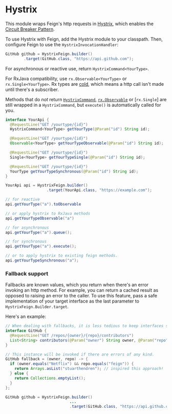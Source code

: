 Hystrix
===================

This module wraps Feign's http requests in [Hystrix](https://github.com/Netflix/Hystrix/), which enables the [Circuit Breaker Pattern](https://en.wikipedia.org/wiki/Circuit_breaker_design_pattern).

To use Hystrix with Feign, add the Hystrix module to your classpath. Then, configure Feign to use the `HystrixInvocationHandler`:

```java
GitHub github = HystrixFeign.builder()
        .target(GitHub.class, "https://api.github.com");
```

For asynchronous or reactive use, return `HystrixCommand<YourType>`.

For RxJava compatibility, use `rx.Observable<YourType>` or `rx.Single<YourType>`. Rx types are <a href="http://reactivex.io/documentation/observable.html">cold</a>, which means a http call isn't made until there's a subscriber.

Methods that do *not* return [`HystrixCommand`](https://netflix.github.io/Hystrix/javadoc/com/netflix/hystrix/HystrixCommand.html), [`rx.Observable`](http://reactivex.io/RxJava/javadoc/rx/Observable.html) or [`rx.Single`] are still wrapped in a `HystrixCommand`, but `execute()` is automatically called for you.

```java
interface YourApi {
  @RequestLine("GET /yourtype/{id}")
  HystrixCommand<YourType> getYourType(@Param("id") String id);

  @RequestLine("GET /yourtype/{id}")
  Observable<YourType> getYourTypeObservable(@Param("id") String id);

  @RequestLine("GET /yourtype/{id}")
  Single<YourType> getYourTypeSingle(@Param("id") String id);

  @RequestLine("GET /yourtype/{id}")
  YourType getYourTypeSynchronous(@Param("id") String id);
}

YourApi api = HystrixFeign.builder()
                  .target(YourApi.class, "https://example.com");

// for reactive
api.getYourType("a").toObservable

// or apply hystrix to RxJava methods
api.getYourTypeObservable("a")

// for asynchronous
api.getYourType("a").queue();

// for synchronous
api.getYourType("a").execute();

// or to apply hystrix to existing feign methods.
api.getYourTypeSynchronous("a");
```

### Fallback support

Fallbacks are known values, which you return when there's an error invoking an http method.
For example, you can return a cached result as opposed to raising an error to the caller. To use
this feature, pass a safe implementation of your target interface as the last parameter to `HystrixFeign.Builder.target`.

Here's an example:

```java
// When dealing with fallbacks, it is less tedious to keep interfaces small.
interface GitHub {
  @RequestLine("GET /repos/{owner}/{repo}/contributors")
  List<String> contributors(@Param("owner") String owner, @Param("repo") String repo);
}

// This instance will be invoked if there are errors of any kind.
GitHub fallback = (owner, repo) -> {
  if (owner.equals("Netflix") && repo.equals("feign")) {
    return Arrays.asList("stuarthendren"); // inspired this approach!
  } else {
    return Collections.emptyList();
  }
};

GitHub github = HystrixFeign.builder()
                            ...
                            .target(GitHub.class, "https://api.github.com", fallback);
```